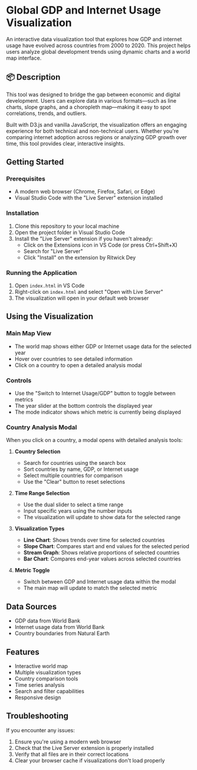 # Global GDP and Internet Usage Visualization

An interactive data visualization tool that explores how GDP and internet usage have evolved across countries from 2000 to 2020. This project helps users analyze global development trends using dynamic charts and a world map interface.

## 📦 Description
This tool was designed to bridge the gap between economic and digital development. Users can explore data in various formats—such as line charts, slope graphs, and a choropleth map—making it easy to spot correlations, trends, and outliers.

Built with D3.js and vanilla JavaScript, the visualization offers an engaging experience for both technical and non-technical users. Whether you're comparing internet adoption across regions or analyzing GDP growth over time, this tool provides clear, interactive insights.

## Getting Started

### Prerequisites
- A modern web browser (Chrome, Firefox, Safari, or Edge)
- Visual Studio Code with the "Live Server" extension installed

### Installation
1. Clone this repository to your local machine
2. Open the project folder in Visual Studio Code
3. Install the "Live Server" extension if you haven't already:
   - Click on the Extensions icon in VS Code (or press Ctrl+Shift+X)
   - Search for "Live Server"
   - Click "Install" on the extension by Ritwick Dey

### Running the Application
1. Open `index.html` in VS Code
2. Right-click on `index.html` and select "Open with Live Server"
3. The visualization will open in your default web browser

## Using the Visualization

### Main Map View
- The world map shows either GDP or Internet usage data for the selected year
- Hover over countries to see detailed information
- Click on a country to open a detailed analysis modal

### Controls
- Use the "Switch to Internet Usage/GDP" button to toggle between metrics
- The year slider at the bottom controls the displayed year
- The mode indicator shows which metric is currently being displayed

### Country Analysis Modal
When you click on a country, a modal opens with detailed analysis tools:

1. **Country Selection**
   - Search for countries using the search box
   - Sort countries by name, GDP, or Internet usage
   - Select multiple countries for comparison
   - Use the "Clear" button to reset selections

2. **Time Range Selection**
   - Use the dual slider to select a time range
   - Input specific years using the number inputs
   - The visualization will update to show data for the selected range

3. **Visualization Types**
   - **Line Chart**: Shows trends over time for selected countries
   - **Slope Chart**: Compares start and end values for the selected period
   - **Stream Graph**: Shows relative proportions of selected countries
   - **Bar Chart**: Compares end-year values across selected countries

4. **Metric Toggle**
   - Switch between GDP and Internet usage data within the modal
   - The main map will update to match the selected metric

## Data Sources
- GDP data from World Bank
- Internet usage data from World Bank
- Country boundaries from Natural Earth

## Features
- Interactive world map
- Multiple visualization types
- Country comparison tools
- Time series analysis
- Search and filter capabilities
- Responsive design

## Troubleshooting
If you encounter any issues:
1. Ensure you're using a modern web browser
2. Check that the Live Server extension is properly installed
3. Verify that all files are in their correct locations
4. Clear your browser cache if visualizations don't load properly
